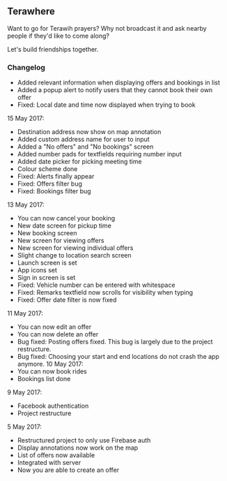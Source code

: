 ## Terawhere

Want to go for Terawih prayers? Why not broadcast it and ask nearby people if they'd like to come along? 

Let's build friendships together.

### Changelog
- Added relevant information when displaying offers and bookings in list
- Added a popup alert to notify users that they cannot book their own offer
- Fixed: Local date and time now displayed when trying to book

15 May 2017:
- Destination address now show on map annotation
- Added custom address name for user to input
- Added a "No offers" and "No bookings" screen
- Added number pads for textfields requiring number input
- Added date picker for picking meeting time
- Colour scheme done
- Fixed: Alerts finally appear
- Fixed: Offers filter bug
- Fixed: Bookings filter bug

13 May 2017:
- You can now cancel your booking
- New date screen for pickup time
- New booking screen
- New screen for viewing offers
- New screen for viewing individual offers
- Slight change to location search screen
- Launch screen is set
- App icons set
- Sign in screen is set
- Fixed: Vehicle number can be entered with whitespace
- Fixed: Remarks textfield now scrolls for visibility when typing
- Fixed: Offer date filter is now fixed

11 May 2017:
- You can now edit an offer
- You can now delete an offer
- Bug fixed: Posting offers fixed. This bug is largely due to the project restructure.
- Bug fixed: Choosing your start and end locations do not crash the app anymore. 
10 May 2017:
- You can now book rides
- Bookings list done

9 May 2017:
- Facebook authentication
- Project restructure

5 May 2017:
- Restructured project to only use Firebase auth
- Display annotations now work on the map
- List of offers now available
- Integrated with server
- Now you are able to create an offer
